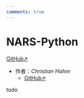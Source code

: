 ```yaml
---
comments: true
---
```

# NARS-Python

[GitHub↗](https://github.com/ccrock4t/NARS-Python)

- 作者：*Christian Hahm*
  - [GitHub↗](https://github.com/ccrock4t)

todo
